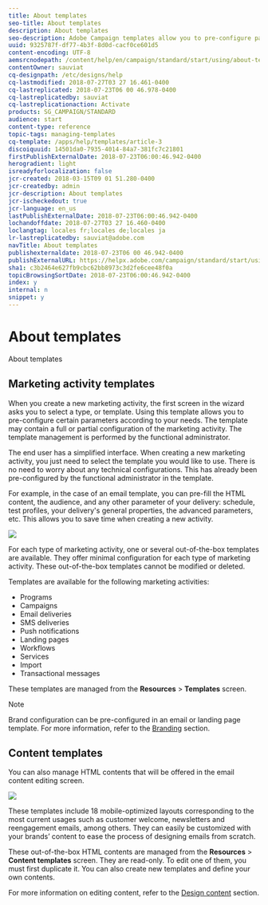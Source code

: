 ```yaml
---
title: About templates
seo-title: About templates
description: About templates
seo-description: Adobe Campaign templates allow you to pre-configure parameters depending on your needs: templates may contain a full or partial configuration of the marketing activity, to simplify Adobe Campaign usage for non-technical end users.
uuid: 9325787f-df77-4b3f-8d0d-cacf0ce601d5
content-encoding: UTF-8
aemsrcnodepath: /content/help/en/campaign/standard/start/using/about-templates
contentOwner: sauviat
cq-designpath: /etc/designs/help
cq-lastmodified: 2018-07-27T03 27 16.461-0400
cq-lastreplicated: 2018-07-23T06 00 46.978-0400
cq-lastreplicatedby: sauviat
cq-lastreplicationaction: Activate
products: SG_CAMPAIGN/STANDARD
audience: start
content-type: reference
topic-tags: managing-templates
cq-template: /apps/help/templates/article-3
discoiquuid: 14501da0-7935-4014-84a7-381fc7c21801
firstPublishExternalDate: 2018-07-23T06:00:46.942-0400
herogradient: light
isreadyforlocalization: false
jcr-created: 2018-03-15T09 01 51.280-0400
jcr-createdby: admin
jcr-description: About templates
jcr-ischeckedout: true
jcr-language: en_us
lastPublishExternalDate: 2018-07-23T06:00:46.942-0400
lochandoffdate: 2018-07-27T03 27 16.460-0400
loclangtag: locales fr;locales de;locales ja
lr-lastreplicatedby: sauviat@adobe.com
navTitle: About templates
publishexternaldate: 2018-07-23T06 00 46.942-0400
publishExternalURL: https://helpx.adobe.com/campaign/standard/start/using/about-templates.html
sha1: c3b2464e627fb9cbc62bb8973c3d2fe6cee48f0a
topicBrowsingSortDate: 2018-07-23T06:00:46.942-0400
index: y
internal: n
snippet: y
---
```


# About templates

About templates

## Marketing activity templates

When you create a new marketing activity, the first screen in the wizard asks you to select a type, or template. Using this template allows you to pre-configure certain parameters according to your needs. The template may contain a full or partial configuration of the marketing activity. The template management is performed by the functional administrator.

The end user has a simplified interface. When creating a new marketing activity, you just need to select the template you would like to use. There is no need to worry about any technical configurations. This has already been pre-configured by the functional administrator in the template.

For example, in the case of an email template, you can pre-fill the HTML content, the audience, and any other parameter of your delivery: schedule, test profiles, your delivery's general properties, the advanced parameters, etc. This allows you to save time when creating a new activity.

![](assets/template_1.png)

For each type of marketing activity, one or several out-of-the-box templates are available. They offer minimal configuration for each type of marketing activity. These out-of-the-box templates cannot be modified or deleted.

Templates are available for the following marketing activities:

* Programs
* Campaigns
* Email deliveries
* SMS deliveries
* Push notifications
* Landing pages
* Workflows
* Services
* Import
* Transactional messages

These templates are managed from the **Resources** > **Templates** screen.

>[!NOTE]
>
>Brand configuration can be pre-configured in an email or landing page template. For more information, refer to the [Branding](../../administration/using/branding.md) section.

## Content templates

You can also manage HTML contents that will be offered in the email content editing screen.

![](assets/template_8.png)

These templates include 18 mobile-optimized layouts corresponding to the most current usages such as customer welcome, newsletters and reengagement emails, among others. They can easily be customized with your brands’ content to ease the process of designing emails from scratch.

These out-of-the-box HTML contents are managed from the **Resources** > **Content templates** screen. They are read-only. To edit one of them, you must first duplicate it. You can also create new templates and define your own contents.

For more information on editing content, refer to the [Design content](../../designing/using/about-email-content-design.md) section.
